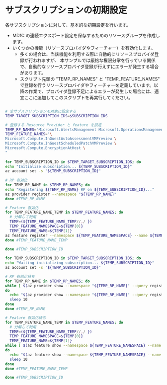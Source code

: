 # サブスクリプションの初期設定

各サブスクリプションに対して、基本的な初期設定を行います。

- MDfC の連続エクスポート設定を保存するためのリソースグループを作成します。
- いくつかの機能（リソースプロバイダやフィーチャー）を有効化します。
  - 多くの場合は、当該機能を利用する際に自動的にリソースプロバイダ登録が行われますが、 本サンプルでは厳格な権限分掌を行っている関係で、自動的なリソースプロバイダ登録が行えずにエラーが発生する場合があります。
  - スクリプト先頭の "TEMP_RP_NAMES" と "TEMP_FEATURE_NAMES" で登録を行うリソースプロバイダやフィーチャーを定義しています。以降の作業で、プロバイダ登録不足によるエラーが発生した場合には、適宜ここに追加してこのスクリプトを再実行してください。

```bash

# 全サブスクリプションを対象に設定する
TEMP_TARGET_SUBSCRIPTION_IDS=$SUBSCRIPTION_IDS

# 登録する Resource Provider と feature を設定
TEMP_RP_NAMES="Microsoft.AlertsManagement Microsoft.OperationsManagement Microsoft.Compute Microsoft.Insights"
TEMP_FEATURE_NAMES="\
Microsoft.Compute,InGuestAutoAssessmentVMPreview \
Microsoft.Compute,InGuestScheduledPatchVMPreview \
Microsoft.Compute,EncryptionAtHost \
"
 
for TEMP_SUBSCRIPTION_ID in $TEMP_TARGET_SUBSCRIPTION_IDS; do
echo "Initialize subscription... ${TEMP_SUBSCRIPTION_ID}"
az account set -s "${TEMP_SUBSCRIPTION_ID}"
 
# RP 有効化
for TEMP_RP_NAME in $TEMP_RP_NAMES; do
echo "Registering ${TEMP_RP_NAME} RP on ${TEMP_SUBSCRIPTION_ID}..."
az provider register --namespace "${TEMP_RP_NAME}"
done #TEMP_RP_NAME

# Feature 有効化
for TEMP_FEATURE_NAME_TEMP in $TEMP_FEATURE_NAMES; do
  # 分解して利用
  TEMP=(${TEMP_FEATURE_NAME_TEMP//,/ })
  TEMP_FEATURE_NAMESPACE=${TEMP[0]}
  TEMP_FEATURE_NAME=${TEMP[1]}
az feature register --namespace ${TEMP_FEATURE_NAMESPACE} --name ${TEMP_FEATURE_NAME}
done #TEMP_FEATURE_NAME_TEMP

done #TEMP_SUBSCRIPTION_ID
 
for TEMP_SUBSCRIPTION_ID in $TEMP_TARGET_SUBSCRIPTION_IDS; do
echo "Waiting initializing subscription... ${TEMP_SUBSCRIPTION_ID}"
az account set -s "${TEMP_SUBSCRIPTION_ID}"

# RP 有効化待ち
for TEMP_RP_NAME in $TEMP_RP_NAMES; do
while [ $(az provider show --namespace "${TEMP_RP_NAME}" --query registrationState -o tsv) != "Registered" ]
do
  echo "$(az provider show --namespace "${TEMP_RP_NAME}" --query registrationState -o tsv) on ${TEMP_SUBSCRIPTION_ID} ${TEMP_RP_NAME}..."
  sleep 10
done
done #TEMP_RP_NAME

# Feature 有効化待ち
for TEMP_FEATURE_NAME_TEMP in $TEMP_FEATURE_NAMES; do
  # 分解して利用
  TEMP=(${TEMP_FEATURE_NAME_TEMP//,/ })
  TEMP_FEATURE_NAMESPACE=${TEMP[0]}
  TEMP_FEATURE_NAME=${TEMP[1]}
while [ $(az feature show --namespace ${TEMP_FEATURE_NAMESPACE} --name ${TEMP_FEATURE_NAME} --query properties.state -o tsv) != "Registered" ]
do
  echo "$(az feature show --namespace ${TEMP_FEATURE_NAMESPACE} --name ${TEMP_FEATURE_NAME} --query properties.state -o tsv) ${TEMP_FEATURE_NAMESPACE}/${TEMP_FEATURE_NAME} ..."
  sleep 10
done
done #TEMP_FEATURE_NAME_TEMP

done #TEMP_SUBSCRIPTION_ID

```
